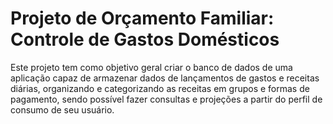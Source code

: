 # Projeto de Orçamento Familiar: Controle de Gastos Domésticos

Este projeto tem como objetivo geral criar o banco de dados de uma aplicação capaz de armazenar dados de lançamentos de gastos e receitas diárias, organizando e categorizando as receitas em grupos e formas de pagamento, sendo possível fazer consultas e projeções a partir do perfil de consumo de seu usuário.

